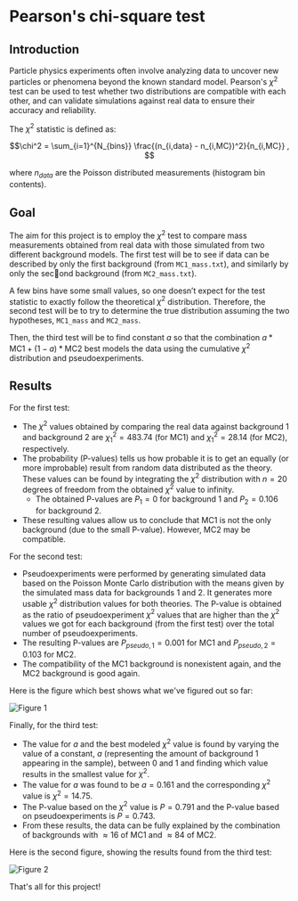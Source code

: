 # Pearson's chi-square test

## Introduction

Particle physics experiments often involve analyzing data to uncover new particles or phenomena beyond the known standard model. 
Pearson's $\chi^2$ test can be used to test whether two distributions are compatible with each other, and can validate simulations against real data to ensure their accuracy and reliability.

The $\chi^2$ statistic is defined as:

$$\chi^2 = \sum_{i=1}^{N_{bins}} \frac{(n_{i,data} - n_{i,MC})^2}{n_{i,MC}} , ‎‎$$

where $n_{data}$ are the Poisson distributed measurements (histogram bin contents).

## Goal

The aim for this project is to employ the $\chi^2$ test to compare mass measurements obtained from real data with those simulated from two different background models. 
The first test will be to see if data can be described by only the first background (from `MC1_mass.txt`), and similarly by only the second background (from `MC2_mass.txt`).

A few bins have some small values, so one doesn’t expect for the test statistic to exactly follow the theoretical $\chi^2$ distribution. 
Therefore, the second test will be to try to determine the true distribution assuming the two hypotheses, `MC1_mass` and `MC2_mass`.

Then, the third test will be to find constant $a$ so that the combination $a * \text{MC1} + (1−a) * \text{MC2}$ best models the data using the cumulative $\chi^2$ distribution and pseudoexperiments.

## Results

For the first test:
- The $\chi^2$ values obtained by comparing the real data against background 1 and background 2 are $\chi_1^2 = 483.74$ (for MC1) and $\chi_1^2 = 28.14$ (for MC2), respectively.
- The probability (P-values) tells us how probable it is to get an equally (or more improbable) result from random data distributed as the theory. These values can be found by integrating the $\chi^2$ distribution with $n=20$ degrees of freedom from the obtained $\chi^2$ value to infinity.
  - The obtained P-values are $P_1 = 0$ for background 1 and $P_2 = 0.106$ for background 2.
- These resulting values allow us to conclude that MC1 is not the only background (due to the small P-value). However, MC2 may be compatible.

For the second test:
- Pseudoexperiments were performed by generating simulated data based on the Poisson Monte Carlo distribution with the means given by the simulated mass data for backgrounds 1 and 2. It generates more usable $\chi^2$ distribution values for both theories.
  The P-value is obtained as the ratio of pseudoexperiment $\chi^2$ values that are higher than the $\chi^2$ values we got for each background (from the first test) over the total number of pseudoexperiments.
- The resulting P-values are $P_{pseudo,1} = 0.001$ for MC1 and $P_{pseudo,2} = 0.103$ for MC2.
- The compatibility of the MC1 background is nonexistent again, and the MC2 background is good again.

Here is the figure which best shows what we've figured out so far:

![Figure 1](https://github.com/binarykisu/university_assignments/blob/main/statistical_methods_projects/pearsons_chi-squared_test/Figure_1.png)

 Finally, for the third test:
 - The value for $a$ and the best modeled $\chi^2$ value is found by varying the value of a constant, $a$ (representing the amount of background 1 appearing in the sample), between 0 and 1 and finding which value results in the smallest value for $\chi^2$.
 - The value for $a$ was found to be $a = 0.161$ and the corresponding $\chi^2$ value is  $\chi^2 = 14.75$.
 - The P-value based on the $\chi^2$ value is $P = 0.791$ and the P-value based on pseudoexperiments is $P =  0.743$.
 - From these results, the data can be fully explained by the combination of backgrounds with $\approx 16%$ of MC1 and $\approx 84%$ of MC2.

Here is the second figure, showing the results found from the third test:

![Figure 2](https://github.com/binarykisu/university_assignments/blob/main/statistical_methods_projects/pearsons_chi-squared_test/Figure_2.png)

That's all for this project!
